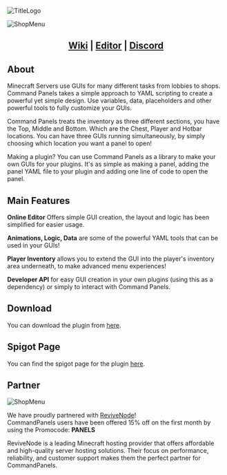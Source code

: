 ![TitleLogo](https://i.imgur.com/hyxyjQU.png)

![ShopMenu](https://i.imgur.com/w8UaAP2.png)

<h2 align="center">
  <a href="https://commandpanels.net/wiki">Wiki</a> |
  <a href="https://commandpanels.net/editor">Editor</a> |
  <a href="https://discord.gg/eUWBWh7">Discord</a>
</h2>

## About
Minecraft Servers use GUIs for many different tasks from lobbies to shops. Command Panels takes a simple approach to YAML scripting to create a powerful yet simple design. Use variables, data, placeholders and other powerful tools to fully customize your GUIs.

Command Panels treats the inventory as three different sections, you have the Top, Middle and Bottom. Which are the Chest, Player and Hotbar locations. You can have three GUIs running simultaneously, by simply choosing which location you want a panel to open!

Making a plugin? You can use Command Panels as a library to make your own GUIs for your plugins. It's as simple as making a panel, adding the panel YAML file to your plugin and adding one line of code to open the panel.

## Main Features

**Online Editor** Offers simple GUI creation, the layout and logic has been simplified for easier usage.

**Animations, Logic, Data** are some of the powerful YAML tools that can be used in your GUIs!

**Player Inventory** allows you to extend the GUI into the player's inventory area underneath, to make advanced menu experiences!

**Developer API** for easy GUI creation in your own plugins (using this as a dependency) or simply to interact with Command Panels.

## Download
You can download the plugin from [here](https://github.com/thecatisbest/Folia-CommandPanels/actions).

## Spigot Page
You can find the spigot page for the plugin [here](https://www.spigotmc.org/resources/67788/).

## Partner

![ShopMenu](https://i.imgur.com/HjhtpjW.png)

We have proudly partnered with [ReviveNode](http://billing.revivenode.com/aff.php?aff=379)!  
CommandPanels users have been offered 15% off on the first month by using the Promocode: **PANELS**

ReviveNode is a leading Minecraft hosting provider that offers affordable and high-quality server hosting solutions. Their focus on performance, reliability, and customer support makes them the perfect partner for CommandPanels.
